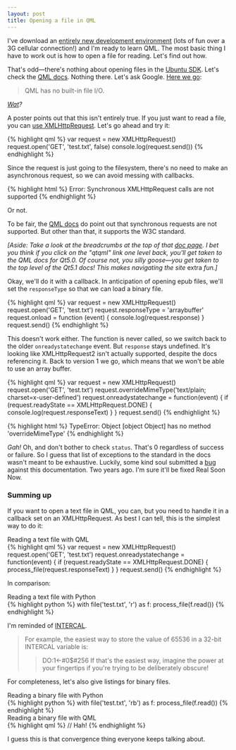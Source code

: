 ```yaml
---
layout: post
title: Opening a file in QML
---
```

I've download an [entirely new development environment](http://developer.ubuntu.com/get-started/#step-get-toolkit) (lots of fun over a 3G cellular connection!) and I'm ready to learn QML.  The most basic thing I have to work out is how to open a file for reading.  Let's find out how.

That's odd&mdash;there's nothing about opening files in the [Ubuntu SDK](http://developer.ubuntu.com/api/devel/ubuntu-13.10/qml/ui-toolkit/overview-ubuntu-sdk.html).  Let's check the [QML docs](http://developer.ubuntu.com/get-started/).  Nothing there.  Let's ask Google.  [Here we go](http://stackoverflow.com/questions/7773994/how-the-heck-do-i-read-in-file-contents-in-qml):

> QML has no built-in file I/O.


*[Wat](https://www.destroyallsoftware.com/talks/wat)?*

A poster points out that this isn't entirely true.  If you just want to read a file, you can [use XMLHttpRequest](http://www.mobilephonedevelopment.com/qt-qml-tips/#File%20Access).  Let's go ahead and try it:

{% highlight qml %}
var request = new XMLHttpRequest()
request.open('GET', 'test.txt', false)
console.log(request.send())
{% endhighlight %}

Since the request is just going to the filesystem, there's no need to make an asynchronous request, so we can avoid messing with callbacks.

{% highlight html %}
Error: Synchronous XMLHttpRequest calls are not supported
{% endhighlight %}

Or not.

To be fair, the [QML docs](http://qt-project.org/doc/qt-5.0/qtqml/qtqml-javascript-qmlglobalobject.html) do point out that synchronous requests are not supported.  But other than that, it supports the W3C standard.

*\[Aside: Take a look at the breadcrumbs at the top of that [doc page](http://qt-project.org/doc/qt-5.0/qtqml/qtqml-javascript-qmlglobalobject.html).  I bet you think if you click on the "qtqml" link one level back, you'll get taken to the QML docs for Qt5.0.  Of course not, you silly goose&mdash;you get taken to the top level of the Qt5.1 docs!  This makes navigating the site* extra *fun.\]*

Okay, we'll do it with a callback.  In anticipation of opening epub files, we'll set the `responseType` so that we can load a binary file.

{% highlight qml %}
var request = new XMLHttpRequest()
request.open('GET', 'test.txt')
request.responseType = 'arraybuffer'
request.onload = function (event) {
    console.log(request.response)
}
request.send()
{% endhighlight %}

This doesn't work either.  The function is never called, so we switch back to the older `onreadystatechange` event.  But `response` stays undefined.  It's looking like XMLHttpRequest2 isn't actually supported, despite the docs referencing it.  Back to version 1 we go, which means that we won't be able to use an array buffer.

{% highlight qml %}
var request = new XMLHttpRequest()
request.open('GET', 'test.txt')
request.overrideMimeType('text/plain; charset=x-user-defined')
request.onreadystatechange = function(event) {
    if (request.readyState == XMLHttpRequest.DONE) {
        console.log(request.responseText)
    }
}
request.send()
{% endhighlight %}

{% highlight html %}
TypeError: Object [object Object] has no method 'overrideMimeType'
{% endhighlight %}

*Gah!*  Oh, and don't bother to check `status`.  That's 0 regardless of success or failure.  So I guess that list of exceptions to the standard in the docs wasn't meant to be exhaustive.  Luckily, some kind soul submitted a [bug](https://bugreports.qt-project.org/browse/QTBUG-21909) against this documentation.  Two years ago.  I'm sure it'll be fixed Real Soon Now.

### Summing up

If you want to open a text file in QML, you can, but you need to handle it in a callback set on an XMLHttpRequest.  As best I can tell, this is the simplest way to do it:

<div class="highlightname">Reading a text file with QML</div>
{% highlight qml %}
var request = new XMLHttpRequest()
request.open('GET', 'test.txt')
request.onreadystatechange = function(event) {
    if (request.readyState == XMLHttpRequest.DONE) {
        process_file(request.responseText)
    }
}
request.send()
{% endhighlight %}

In comparison:

<div class="highlightname">Reading a text file with Python</div>
{% highlight python %}
with file('test.txt', 'r') as f:
    process_file(f.read())
{% endhighlight %}

I'm reminded of [INTERCAL](http://catb.org/esr/intercal/paper.html).

> For example, the easiest way to store the value of 65536 in a 32-bit INTERCAL variable is:
>> DO:1<-#0$#256
> If that's the easiest way, imagine the power at your fingertips if you're trying to be deliberately obscure!

For completeness, let's also give listings for binary files.

<div class="highlightname">Reading a binary file with Python</div>
{% highlight python %}
with file('test.txt', 'rb') as f:
    process_file(f.read())
{% endhighlight %}

<div class="highlightname">Reading a binary file with QML</div>
{% highlight qml %}
// Hah!
{% endhighlight %}

I guess this is that convergence thing everyone keeps talking about.
